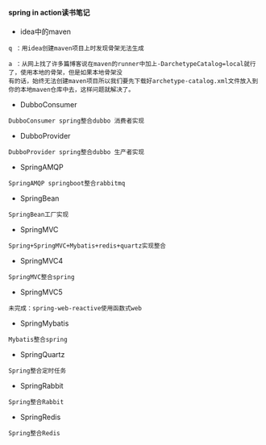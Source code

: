 #### spring in action读书笔记

* idea中的maven

```
q ：用idea创建maven项目上时发现骨架无法生成

a ：从网上找了许多篇博客说在maven的runner中加上-DarchetypeCatalog=local就行了，使用本地的骨架，但是如果本地骨架没
有的话，始终无法创建maven项目所以我们要先下载好archetype-catalog.xml文件放入到你的本地maven仓库中去，这样问题就解决了。

```

* DubboConsumer

```
DubboConsumer spring整合dubbo 消费者实现
```

* DubboProvider

```
DubboProvider spring整合dubbo 生产者实现
```

* SpringAMQP
```
SpringAMQP springboot整合rabbitmq
```

* SpringBean
```
SpringBean工厂实现
```

* SpringMVC
```
Spring+SpringMVC+Mybatis+redis+quartz实现整合
```

* SpringMVC4
```
SpringMVC整合spring
```

* SpringMVC5
```
未完成：spring-web-reactive使用函数式web
```

* SpringMybatis
```
Mybatis整合spring
```

* SpringQuartz
```
Spring整合定时任务
```

* SpringRabbit
```
Spring整合Rabbit
```

* SpringRedis
```
Spring整合Redis
```
